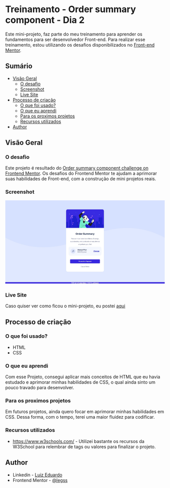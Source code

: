 # Treinamento - Order summary component - Dia 2

Este mini-projeto, faz parte do meu treinamento para aprender os fundamentos para ser desenvolvedor Front-end. Para realizar esse treinamento, estou utilizando os desafios disponibilizados no [Front-end Mentor](https://www.frontendmentor.io/).

## Sumário

- [Visão Geral](#resumo)
  - [O desafio](#o-desafio)
  - [Screenshot](#screenshot)
  - [Live Site](#live-site)
- [Processo de criação](#processo-de-crição)
  - [O que foi usado?](#o-que-foi-usado?)
  - [O que eu aprendi](#o-que-eu-aprendi)
  - [Para os proximos projetos](#para-os-proximos-projetos)
  - [Recursos utilizados](#recursos-utilizados)
- [Author](#author)

## Visão Geral

### O desafio

Este projeto é resultado do [Order summary component challenge on Frontend Mentor](https://www.frontendmentor.io/challenges/order-summary-component-QlPmajDUj). Os desafios do Frontend Mentor te ajudam a aprimorar suas habilidades de Front-end, com a construção de mini projetos reais.

### Screenshot

![](images/screenshot.jpg)

### Live Site

Caso quiser ver como ficou o mini-projeto, eu postei [aqui](https://legss.github.io/order-summary-newbie/)

## Processo de criação

### O que foi usado?

- HTML
- CSS

### O que eu aprendi

Com esse Projeto, consegui aplicar mais conceitos de HTML que eu havia estudado e aprimorar minhas habilidades de CSS, o qual ainda sinto um pouco travado para desenvolver.

### Para os proximos projetos

Em futuros projetos, ainda quero focar em aprimorar minhas habilidades em CSS. Dessa forma, com o tempo, terei uma maior fluidez para codificar.

### Recursos utilizados

- https://www.w3schools.com/ - Utilizei bastante os recursos da W3School para relembrar de tags ou valores para finalizar o projeto.

## Author

- Linkedin - [Luiz Eduardo](https://www.linkedin.com/in/luiz-eduardo-13901b224)
- Frontend Mentor - [@legss](https://www.frontendmentor.io/profile/legss)
